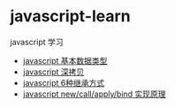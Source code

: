 # javascript-learn
javascript 学习

- [javascript 基本数据类型](./1.Javascript-dataType.md)
- [javascript 深拷贝](./2.Javascript-deepClone.md)
- [javascript 6种继承方式](./3.Javascript-inheritance.md)
- [javascript new/call/apply/bind 实现原理](./4.Javascript-call.apply.bind.new.md)